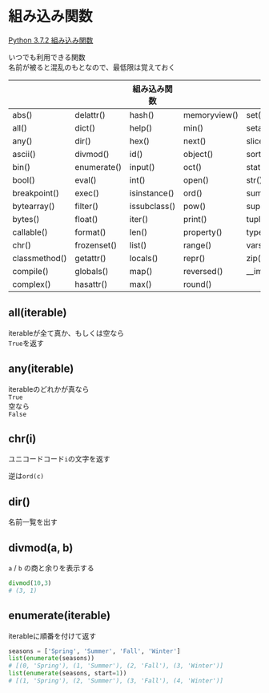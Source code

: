 # 組み込み関数

[Python 3.7.2 組み込み関数](https://docs.python.org/ja/3/library/functions.html)

いつでも利用できる関数  
名前が被ると混乱のもとなので、最低限は覚えておく

|||組み込み関数|||
|-|-|-|-|-|
abs()|delattr()|hash()|memoryview()|set()
all()|dict()|help()|min()|setattr()
any()|dir()|hex()|next()|slice()
ascii()|divmod()|id()|object()|sorted()
bin()|enumerate()|input()|oct()|staticmethod()
bool()|eval()|int()|open()|str()
breakpoint()|exec()|isinstance()|ord()|sum()
bytearray()|filter()|issubclass()|pow()|super()
bytes()|float()|iter()|print()|tuple()
callable()|format()|len()|property()|type()
chr()|frozenset()|list()|range()|vars()
classmethod()|getattr()|locals()|repr()|zip()
compile()|globals()|map()|reversed()|\_\_import\_\_()
complex()|hasattr()|max()|round()|

## all(iterable)

iterableが全て真か、もしくは空なら  
`True`を返す

## any(iterable)

iterableのどれかが真なら  
`True`  
空なら  
`False`

## chr(i)

ユニコードコード`i`の文字を返す

逆は`ord(c)`

## dir()

名前一覧を出す

## divmod(a, b)

`a` / `b` の商と余りを表示する

```py
divmod(10,3)
# (3, 1)
```

## enumerate(iterable)

iterableに順番を付けて返す

```py
seasons = ['Spring', 'Summer', 'Fall', 'Winter']
list(enumerate(seasons))
# [(0, 'Spring'), (1, 'Summer'), (2, 'Fall'), (3, 'Winter')]
list(enumerate(seasons, start=1))
# [(1, 'Spring'), (2, 'Summer'), (3, 'Fall'), (4, 'Winter')]
```
